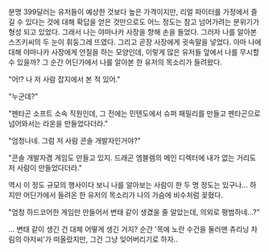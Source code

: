 분명 399달러는 유저들이 예상한 것보다 높은 가격이지만, 리얼 파이터를 가정에서 즐길 수 있다는 것에 대해 확답을 얻은 것만으로도 어느 정도는 참고 넘어가려는 분위기가 형성 되고 있었다. 
그래서 나는 야마나카 사장을 향해 손을 들었다. 그러자 나를 알아본 스즈키씨의 두 눈이 휘둥그레 뜨였다. 그리고 곧장 사장에게 귓속말을 넣었다. 
아마 나에 대해 야마나카 사장에게 언질을 하는 모양인데, 이렇게 많은 유저들 앞에서 나를 무시할 수 있을까? 
그 순간 어딘가에서 나를 알아본 한 유저의 목소리가 들려왔다. 

"어!? 나 저 사람 잡지에서 본 적 있어." 

"누군데?" 

"펜타곤 소프트 소속 직원인데, 그 전에는 민텐도에서 슈퍼 패밀리를 만들고 펜타곤으로 넘어와서는 라온을 만들었다더라." 

"엄청나네. 그럼 저 사람 콘솔 개발자인거야?" 

"콘솔 개발자겸 게임도 만들고 있지. 드래곤 엠블렘의 메인 디렉터에 내가 없는 거리도 저 사람이 만들었다더라." 

역시 이 정도 규모의 행사이다 보니 나를 알아보는 사람이 한 두 명 정도는 있구나... 
하지만 어딘가에서 들려온 한 유저의 목소리가 나의 가슴에 비수처럼 꽂혔다. 

"엄청 하드코어한 게임만 만들어서 변태 같이 생겼을 줄 알았는데, 의외로 평범하네...?" 

... 변태 같이 생긴 건 대체 어떻게 생긴 거지? 
순간 '목에 노란 수건을 둘러맨 츄리닝 차림의 아저씨'가 떠올랐지만, 그건 그냥 잊어버리기로 하자.. 